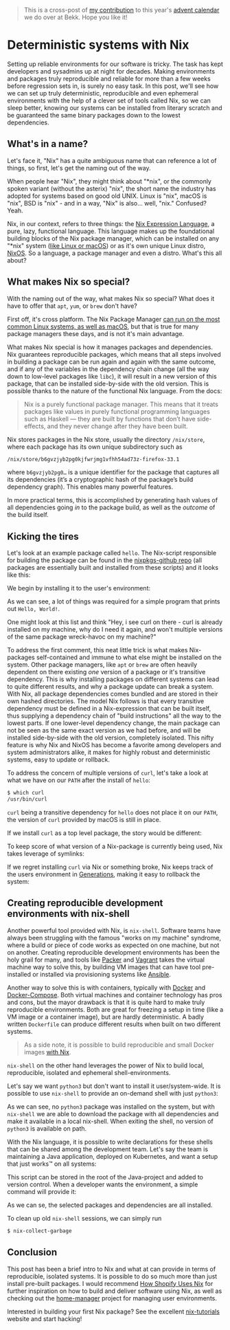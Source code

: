 > This is a cross-post of [my contribution](https://www.bekk.christmas/post/2021/13/deterministic-systems-with-nix) to this year's [advent calendar](https://www.bekk.christmas/) we do over at Bekk. Hope you like it!

# Deterministic systems with Nix

Setting up reliable environments for our software is tricky.
The task has kept developers and sysadmins up at night for decades. Making environments and packages truly reproducible and reliable for more than a few weeks before regression sets in, is surely no easy task. In this post, we'll see how we can set up truly deterministic, reproducible and even ephemeral environments with the help of a clever set of tools called Nix, so we can sleep better, knowing our systems can be installed from literary scratch and be guaranteed the same binary packages down to the lowest dependencies.

## What's in a name?

Let's face it, "Nix" has a quite ambiguous name that can reference a lot of things, so first, let's get the naming out of the way.

When people hear "Nix", they might think about "*nix", or the commonly spoken variant (without the asterix) "nix", the short name the industry has adopted for systems based on good old UNIX. Linux is "nix", macOS is "nix", BSD is "nix" - and in a way, "Nix" is also... well, "nix." Confused? Yeah.

Nix, in our context, refers to three things: the [Nix Expression Language](https://nixos.wiki/wiki/Nix_Expression_Language), a pure, lazy, functional language. This language makes up the foundational building blocks of the Nix package manager, which can be installed on any "*nix" system ([like Linux or macOS](https://nixos.org/manual/nix/stable/quick-start.html)) or as it's own unique Linux distro, [NixOS](https://nixos.org/). So a language, a package manager and even a distro. What's this all about?


## What makes Nix so special?
 
With the naming out of the way, what makes Nix so special? What does it have to offer that `apt`, `yum`, or `brew` don't have?

First off, it's cross platform. The Nix Package Manager [can run on the most common Linux systems, as well as macOS](https://nixos.org/manual/nix/unstable/installation/supported-platforms.html), but that is true for many package managers these days, and is not it's main advantage.

What makes Nix special is how it manages packages and dependencies. Nix guarantees reproducible packages, which means that all steps involved in building a package can be run again and again with the same outcome, and if any of the variables in the dependency chain change (all the way down to low-level packages like `libc`), it will result in a new version of this package, that can be installed side-by-side with the old version. This is possible thanks to the nature of the functional Nix language. From the docs:

>Nix is a purely functional package manager. This means that it treats packages like values in purely functional programming languages such as Haskell — they are built by functions that don’t have side-effects, and they never change after they have been built. 

Nix stores packages in the Nix store, usually the directory `/nix/store`, where each package has its own unique subdirectory such as

```sh
/nix/store/b6gvzjyb2pg0kjfwrjmg1vfhh54ad73z-firefox-33.1
```
 where `b6gvzjyb2pg0…` is a unique identifier for the package that captures all its dependencies (it’s a cryptographic hash of the package’s build dependency graph). This enables many powerful features.

In more practical terms, this is accomplished by generating hash values of all dependencies going _in_ to the package build, as well as the _outcome_ of the build itself.

## Kicking the tires

Let's look at an example package called `hello`. 
The Nix-script responsible for building the package can be found in the [nixpkgs-github repo](https://github.com/NixOS/nixpkgs)
(all packages are essentially built and installed from these scripts) and it looks like this:

<script src="https://gist.github.com/andmos/9c56554310a6a1dd653d997bcfeae943.js"></script>

We begin by installing it to the user's environment:

<script src="https://gist.github.com/andmos/c1d48189a5ad662c59bbf25c54f9bb53.js"></script>

As we can see, a lot of things was required for a simple program that prints out `Hello, World!`.

One might look at this list and think "Hey, i see curl on there - curl is already installed on my machine, why do I need it again, and won't multiple versions of the same package wreck-havoc on my machine?"

To address the first comment, this neat little trick is what makes Nix-packages self-contained and immune to what else might be installed on the system.
Other package managers, like `apt` or `brew` are often heavily dependent on there existing _one_ version of a package or it's transitive dependency.
This is why installing packages on different systems can lead to quite different results, and why a package update can break a system.
With Nix, all package dependencies comes bundled and are stored in their own hashed directories.
The model Nix follows is that every transitive dependency must be defined in a Nix-expression that can be built itself, thus supplying a dependency chain of "build instructions" all the way to the lowest parts.
If one lower-level dependency change, the main package can not be seen as the same exact version as we had before, and will be installed side-by-side with the old version, completely isolated.
This nifty feature is why Nix and NixOS has become a favorite among developers and system administrators alike, it makes for highly robust and deterministic systems, easy to update or rollback.

To address the concern of multiple versions of `curl`, let's take a look at what we have on our `PATH` after the install of `hello`:

```sh
$ which curl
/usr/bin/curl
```

`curl` being a transitive dependency for `hello` does not place it on our `PATH`, the version of `curl` provided by macOS is still in place.

If we install `curl` as a top level package, the story would be different:

<script src="https://gist.github.com/andmos/19dd36c37fa4b3afa2c942bb5a9e8f5b.js"></script>

To keep score of what version of a Nix-package is currently being used, Nix takes leverage of symlinks:

<script src="https://gist.github.com/andmos/0e5c437602621d098c0dcb7c62a06602.js"></script>

If we regret installing `curl` via Nix or something broke, Nix keeps track of the users environment in
[Generations](https://nixos.wiki/wiki/NixOS#Generations), making it easy to rollback the system:

<script src="https://gist.github.com/andmos/0361e12c6b59dd874450370052556350.js"></script>

## Creating reproducible development environments with nix-shell

Another powerful tool provided with Nix, is `nix-shell`. Software teams have always been struggling with the famous "works on my machine" syndrome, where a build or piece of code works as expected on one machine, but not on another.
Creating reproducible development environments has been the holy grail for many, and tools like [Packer](https://www.packer.io/) and [Vagrant](https://www.vagrantup.com/) takes the virtual machine way to solve this, by building VM images that can have tool pre-installed or installed via provisioning systems like [Ansible](https://www.vagrantup.com/docs/provisioning/ansible).

Another way to solve this is with containers, typically with [Docker](https://www.docker.com/) and [Docker-Compose](https://docs.docker.com/compose/).
Both virtual machines and container technology has pros and cons, but the mayor drawback is that it is quite hard to make truly reproducible environments.
Both are great for freezing a setup in time (like a VM image or a container image), but are hardly deterministic. 
A badly written `Dockerfile` can produce different results when built on two different systems.
>As a side note, it is possible to build reproducible and small Docker images [with Nix](https://nix.dev/tutorials/building-and-running-docker-images).

`nix-shell` on the other hand leverages the power of Nix to build local, reproducible, isolated and ephemeral shell-environments.

Let's say we want  `python3` but don't want to install it user/system-wide. It is possible to use `nix-shell` to provide an on-demand shell with just `python3`:

<script src="https://gist.github.com/andmos/c89cfa43a073fd6c263307ac0279e7f9.js"></script>

As we can see, no `python3` package was installed on the system, but with `nix-shell` we are able to download the package with all dependencies and make it available in a local nix-shell.
When exiting the shell, no version of `python3` is available on path.

With the Nix language, it is possible to write declarations for these shells that can be shared among the development team.
Let's say the team is maintaining a Java application, deployed on Kubernetes, and want a setup that just works™ on all systems:

<script src="https://gist.github.com/andmos/d6c853be08f78def1e6241bc9470aff5.js"></script>

This script can be stored in the root of the Java-project and added to version control. When a developer wants the environment, a simple command will provide it:

<script src="https://gist.github.com/andmos/0d76eda18d21d0f502958f464fe861e4.js"></script>

As we can se, the selected packages and dependencies are all installed.

To clean up old `nix-shell` sessions, we can simply run
```sh
$ nix-collect-garbage
```

## Conclusion

This post has been a brief intro to Nix and what at can provide in terms of reproducible, isolated systems. It is possible to do so much more than just install pre-built packages. I would recommend [How Shopify Uses Nix](https://shopify.engineering/shipit-presents-how-shopify-uses-nix) for further inspiration on how to build and deliver software using Nix, as well as checking out the [home-manager](https://github.com/nix-community/home-manager) project for managing user environments.

Interested in building your first Nix package? See the excellent [nix-tutorials](https://nix-tutorial.gitlabpages.inria.fr/nix-tutorial/first-package.html) website and start hacking!